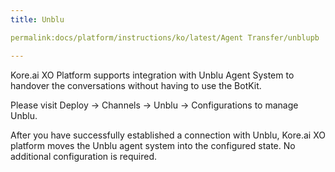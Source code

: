 ```yaml
---
title: Unblu

permalink:docs/platform/instructions/ko/latest/Agent Transfer/unblupb

---
```


<container>

Kore.ai XO Platform supports integration with Unblu Agent System to handover the conversations without having to use the BotKit.
  
Please visit Deploy → Channels → Unblu → Configurations to manage Unblu. 
  
After you have successfully established a connection with Unblu, Kore.ai XO platform moves the Unblu agent system into the configured state. No additional configuration is required.

</container>
